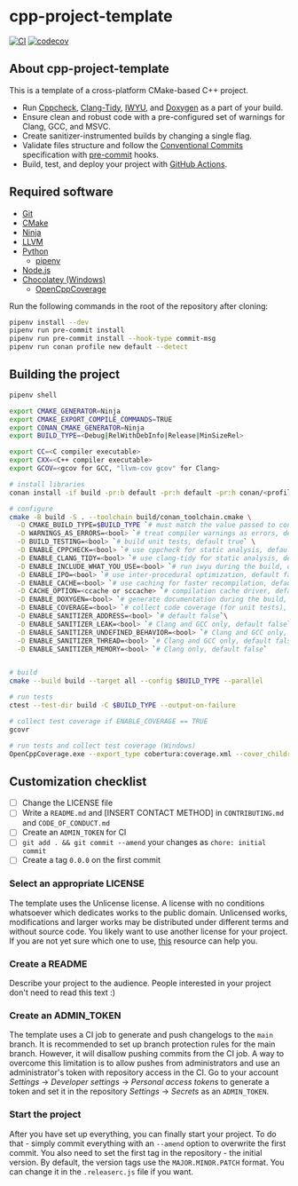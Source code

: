 # cpp-project-template

[![CI](https://github.com/b1ackviking/cpp-project-template/actions/workflows/ci.yml/badge.svg)](https://github.com/b1ackviking/cpp-project-template/actions/workflows/ci.yml)
[![codecov](https://codecov.io/gh/b1ackviking/cpp-project-template/branch/main/graph/badge.svg?token=FSWI6GZ1J9)](https://codecov.io/gh/b1ackviking/cpp-project-template)

## About cpp-project-template

This is a template of a cross-platform CMake-based C++ project.

- Run [Cppcheck](http://cppcheck.net/),
[Clang-Tidy](https://clang.llvm.org/extra/clang-tidy/),
[IWYU](https://include-what-you-use.org/),
and [Doxygen](https://www.doxygen.nl/index.html) as a part of your build.
- Ensure clean and robust code with a pre-configured set of warnings
for Clang, GCC, and MSVC.
- Create sanitizer-instrumented builds by changing a single flag.
- Validate files structure and follow
the [Conventional Commits](https://www.conventionalcommits.org/en/v1.0.0/)
specification with [pre-commit](https://pre-commit.com/) hooks.
- Build, test, and deploy your project with [GitHub Actions](https://github.com/features/actions).

## Required software

- [Git](https://git-scm.com/)
- [CMake](https://cmake.org/)
- [Ninja](https://ninja-build.org/)
- [LLVM](https://releases.llvm.org/)
- [Python](https://www.python.org/)
  - [pipenv](https://pypi.org/project/pipenv/)
- [Node.js](https://nodejs.dev/download/)
- [Chocolatey (Windows)](https://chocolatey.org/)
  - [OpenCppCoverage](https://community.chocolatey.org/packages/opencppcoverage)

Run the following commands in the root of the repository after cloning:

```bash
pipenv install --dev
pipenv run pre-commit install
pipenv run pre-commit install --hook-type commit-msg
pipenv run conan profile new default --detect
```

## Building the project

```bash
pipenv shell

export CMAKE_GENERATOR=Ninja
export CMAKE_EXPORT_COMPILE_COMMANDS=TRUE
export CONAN_CMAKE_GENERATOR=Ninja
export BUILD_TYPE=<Debug|RelWithDebInfo|Release|MinSizeRel>

export CC=<C compiler executable>
export CXX=<C++ compiler executable>
export GCOV=<gcov for GCC, "llvm-cov gcov" for Clang>

# install libraries
conan install -if build -pr:b default -pr:h default -pr:h conan/<profile matching the compiler in use> -s build_type=$BUILD_TYPE -b missing .

# configure
cmake -B build -S . --toolchain build/conan_toolchain.cmake \
  -D CMAKE_BUILD_TYPE=$BUILD_TYPE `# must match the value passed to conan` \
  -D WARNINGS_AS_ERRORS=<bool> `# treat compiler warnings as errors, default true` \
  -D BUILD_TESTING=<bool> `# build unit tests, default true` \
  -D ENABLE_CPPCHECK=<bool> `# use cppcheck for static analysis, default false` \
  -D ENABLE_CLANG_TIDY=<bool> `# use clang-tidy for static analysis, default false` \
  -D ENABLE_INCLUDE_WHAT_YOU_USE=<bool> `# run iwyu during the build, default false` \
  -D ENABLE_IPO=<bool> `# use inter-procedural optimization, default false` \
  -D ENABLE_CACHE=<bool> `# use caching for faster recompilation, default false` \
  -D CACHE_OPTION=<ccache or sccache> `# compilation cache driver, default ccache` \
  -D ENABLE_DOXYGEN=<bool> `# generate documentation during the build, default false` \
  -D ENABLE_COVERAGE=<bool> `# collect code coverage (for unit tests), default false` \
  -D ENABLE_SANITIZER_ADDRESS=<bool> `# default false`\
  -D ENABLE_SANITIZER_LEAK=<bool> `# Clang and GCC only, default false` \
  -D ENABLE_SANITIZER_UNDEFINED_BEHAVIOR=<bool> `# Clang and GCC only, default false` \
  -D ENABLE_SANITIZER_THREAD=<bool> `# Clang and GCC only, default false` \
  -D ENABLE_SANITIZER_MEMORY=<bool> `# Clang only, default false`


# build
cmake --build build --target all --config $BUILD_TYPE --parallel

# run tests
ctest --test-dir build -C $BUILD_TYPE --output-on-failure

# collect test coverage if ENABLE_COVERAGE == TRUE
gcovr

# run tests and collect test coverage (Windows)
OpenCppCoverage.exe --export_type cobertura:coverage.xml --cover_children -- ctest -C $BUILD_TYPE --test-dir build --output-on-failure
```

## Customization checklist

- [ ] Change the LICENSE file
- [ ] Write a `README.md` and [INSERT CONTACT METHOD] in `CONTRIBUTING.md` and `CODE_OF_CONDUCT.md`
- [ ] Create an `ADMIN_TOKEN` for CI
- [ ] `git add . && git commit --amend` your changes as `chore: initial commit`
- [ ] Create a tag `0.0.0` on the first commit

### Select an appropriate LICENSE

The template uses the Unlicense license.
A license with no conditions whatsoever which dedicates works to the public domain.
Unlicensed works, modifications and larger works may be distributed
under different terms and without source code.
You likely want to use another license for your project.
If you are not yet sure which one to use,
[this](https://choosealicense.com/) resource can help you.

### Create a README

Describe your project to the audience.
People interested in your project don't need to read this text :)

### Create an ADMIN_TOKEN

The template uses a CI job to generate and push changelogs to the `main` branch.
It is recommended to set up branch protection rules for the main branch.
However, it will disallow pushing commits from the CI job.
A way to overcome this limitation is to allow pushes from administrators
and use an administrator's token with repository access in the CI.
Go to your account *Settings* -> *Developer settings* -> *Personal access tokens*
to generate a token and set it in the repository *Settings* -> *Secrets* as an `ADMIN_TOKEN`.

### Start the project

After you have set up everything, you can finally start your project.
To do that - simply commit everything with an `--amend` option
to overwrite the first commit.
You also need to set the first tag in the repository - the initial version.
By default, the version tags use the `MAJOR.MINOR.PATCH` format.
You can change it in the `.releaserc.js` file if you want.
